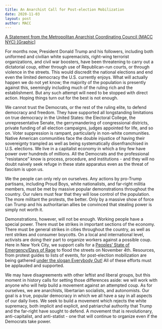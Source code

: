 ```yaml
---
title: An Anarchist Call for Post-election Mobilization
date: 2020-11-03
layout: post
author: MACC
---
```


<a href= "https://twitter.com/macc_nyc/status/1323661176732004356/photo/1"> A Statement from the Metropolitan Anarchist Coordinating Council (MACC NYC) [Graphic]</a>


For months now, President Donald Trump and his followers, including both uniformed and civilian white supremacists, right-wing terrorist organizations, and civil war boosters, have been threatening to carry out a dictatorial coup, either through use of Republican-run courts, or through violence in the streets. This would discredit the national elections and end even the limited democracy the U.S. currently enjoys. What will actually happen we do not yet know; the majority of the population is presently against this, seemingly including much of the ruling rich and the establishment. But any such attempt will need to be stopped with direct action. Hoping things turn out for the best is not enough.

We cannot trust the Democrats, or the rest of the ruling elite, to defend democracy and freedom. They have supported all longstanding limitations on true democracy in the United States: the Electoral College, the unrepresentative Senate, the gerrymandering of congressional districts, private funding of all election campaigns, judges appointed for life, and so on. Voter suppression is rampant, particularly in non-white communities. Native American communities face the double injustice of having their sovereignty trampled as well as being systematically disenfranchised in U.S. elections. We live in a capitalist economy in which a tiny few have power over hundreds of millions. All the Democrats and the professional “resistance” know is process, procedure, and institutions - and they will no doubt naively seek refuge in these state apparatus even as the threat of fascism is upon us.

We the people can only rely on ourselves. Any actions by pro-Trump partisans, including Proud Boys, white nationalists, and far-right militia members, must be met by massive popular demonstrations throughout the country. Our rulers must fear that they will lose control of the population. The more militant the protests, the better. Only by a massive show of force can Trump and his authoritarian allies be convinced that stealing power is simply not worth it.

Demonstrations, however, will not be enough. Working people have a special power. There must be strikes in important sections of the economy. There must be general strikes in cities throughout the country, as well as rent strikes and consumer boycotts. On a local and international level, activists are doing their part to organize workers against a possible coup. Here in New York City, we support calls for a <a href= "https://itsgoingdown.org/from-nyc-to-the-world-a-call-for-a-peoples-state-of-emergency/">Peoples’ State of Emergency/Days of Rage</a> to flood the streets on November 4th. Resources, from protest guides to lists of events, for post-election mobilization are being gathered <a href= "https://itsgoingdown.org/everybody-out-resources-for-a-season-of-post-election-unrest/">under the slogan Everybody Out!</a> All of these efforts must be applauded and supported.

We may have disagreements with other leftist and liberal groups, but this moment in history calls for setting those differences aside: we will work with anyone who will help build a movement against an attempted coup. As for ourselves, we are anarchists, libertarian socialists, and autonomists. Our goal is a true, popular democracy in which we all have a say in all aspects of our daily lives. We seek to build a movement which rejects the white supremacy, both implicit and explicit, and patriarchal authority that Trump and the far-right have sought to defend. A movement that is revolutionary, anti-capitalist, and anti-statist - one that will continue to organize even if the Democrats take power.
